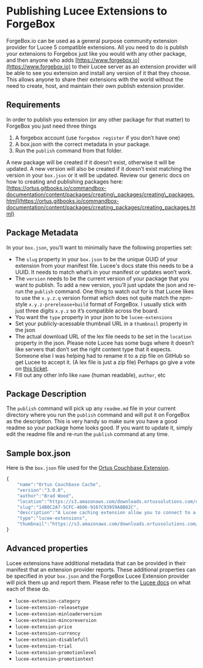 # Publishing Lucee Extensions to ForgeBox

ForgeBox.io can be used as a general purpose community extension provider for Lucee 5 compatible extensions. All you need to do is publish your extensions to Forgebox just like you would with any other package, and then anyone who adds [https://www.forgebox.io](https://www.forgebox.io) to their Lucee server as an extension provider will be able to see you extension and install any version of it that they choose. This allows anyone to share their extensions with the world without the need to create, host, and maintain their own publish extension provider.

## Requirements

In order to publish you extension \(or any other package for that matter\) to ForgeBox you just need three things

1. A forgebox account \(use `forgebox register` if you don’t have one\)
2. A box.json with the correct metadata in your package.
3. Run the `publish` command from that folder.

A new package will be created if it doesn’t exist, otherwise it will be updated. A new version will also be created if it doesn’t exist matching the version in your `box.json` or it will be updated. Review our generic docs on how to creating and publishing packages here: [https://ortus.gitbooks.io/commandbox-documentation/content/packages/creating\_packages/creating\_packages.html](https://ortus.gitbooks.io/commandbox-documentation/content/packages/creating_packages/creating_packages.html)

## Package Metadata

In your `box.json`, you’ll want to minimally have the following properties set:

* The `slug` property in your `box.json` to be the unique GUID of your extension from your manifest file. Lucee's docs state this needs to be a UUID.  It needs to match what’s in your manifest or updates won’t work.
* The `version` needs to be the current version of your package that you want to publish. To add a new version, you’ll just update the json and re-run the `publish` command. One thing to watch out for is that Lucee likes to use the `x.y.z.q` version format which does not quite match the npm-style `x.y.z-prerelease+build` format of ForgeBox. I usually stick with just three digits `x.y.z` so it’s compatible across the board.
* You want the `type` property in your json to be `lucee-extensions`
* Set your publicly-acessable thumbnail URL in a `thumbnail` property in the json
* The actual download URL of the lex file needs to be set in the `location` property in the json. Please note Lucee has some bugs where it doesn’t like servers that don’t set the right content type that it expects. Someone else I was helping had to rename it to a zip file on GitHub so get Lucee to accept it. \(A lex file is just a zip file\)  Perhaps go give a vote on [this ticket](https://luceeserver.atlassian.net/browse/LDEV-1723).
* Fill out any other info like `name` \(human readable\), `author`, etc

## Package Description

The `publish` command will pick up any `readme.md` file in your current directory where you run the `publish` command and will put it on ForgeBox as the description. This is very handy so make sure you have a good readme so your package home looks good. If you want to update it, simply edit the readme file and re-run the `publish` command at any time.

## Sample box.json

Here is the `box.json` file used for the [Ortus Couchbase Extension](https://www.forgebox.io/view/14B0C2A7-5CFC-4606-9167C93959A8B82C).

```javascript
{
    "name":"Ortus Couchbase Cache",
    "version":"3.0.0",
    "author":"Brad Wood",
    "location":"https://s3.amazonaws.com/downloads.ortussolutions.com/ortussolutions/couchbase-extension/couchbase-cache-3.0.0.lex",
    "slug":"14B0C2A7-5CFC-4606-9167C93959A8B82C",
    "description":"A Lucee caching extension allow you to connect to a Couchbase Cluster for caching, session, and client storage",
    "type":"lucee-extensions",
    "thumbnail":"https://s3.amazonaws.com/downloads.ortussolutions.com/ortussolutions/couchbase-extension/couchbase-cache-logo.png"
}
```

## Advanced properties

Lucee extensions have additional metadata that can be provided in their manifest that an extension provider reports. These additional properties can be specified in your `box.json` and the ForgeBox Lucee Extension provider will pick them up and report them. Please refer to the [Lucee docs](http://docs.lucee.org/guides/lucee-5/extensions.html) on what each of these do.

* `lucee-extension-category`
* `lucee-extension-releasetype`
* `lucee-extension-minloaderversion`
* `lucee-extension-mincoreversion`
* `lucee-extension-price`
* `lucee-extension-currency`
* `lucee-extension-disablefull`
* `lucee-extension-trial`
* `lucee-extension-promotionlevel`
* `lucee-extension-promotiontext`

